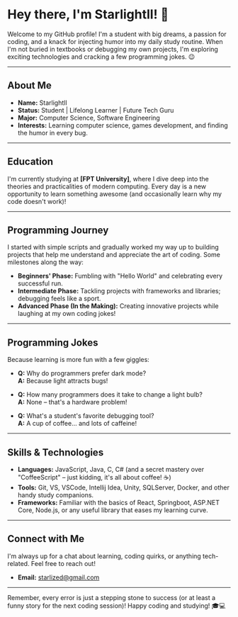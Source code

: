 # Hey there, I'm Starlightll! 👋

Welcome to my GitHub profile! I'm a student with big dreams, a passion for coding, and a knack for injecting humor into my daily study routine. When I'm not buried in textbooks or debugging my own projects, I'm exploring exciting technologies and cracking a few programming jokes. 😉

---

## About Me

- **Name:** Starlightll
- **Status:** Student | Lifelong Learner | Future Tech Guru
- **Major:**  Computer Science, Software Engineering
- **Interests:** Learning computer science, games development, and finding the humor in every bug.

---

## Education

I'm currently studying at **[FPT University]**, where I dive deep into the theories and practicalities of modern computing. Every day is a new opportunity to learn something awesome (and occasionally learn why my code doesn't work)!

---

## Programming Journey

I started with simple scripts and gradually worked my way up to building projects that help me understand and appreciate the art of coding. Some milestones along the way:

- **Beginners' Phase:** Fumbling with "Hello World" and celebrating every successful run.
- **Intermediate Phase:** Tackling projects with frameworks and libraries; debugging feels like a sport.
- **Advanced Phase (In the Making):** Creating innovative projects while laughing at my own coding jokes!

---

## Programming Jokes

Because learning is more fun with a few giggles:

- **Q:** Why do programmers prefer dark mode?  
  **A:** Because light attracts bugs!

- **Q:** How many programmers does it take to change a light bulb?  
  **A:** None – that's a hardware problem!

- **Q:** What's a student's favorite debugging tool?  
  **A:** A cup of coffee... and lots of caffeine!

---

## Skills & Technologies

- **Languages:** JavaScript, Java, C, C# (and a secret mastery over "CoffeeScript" – just kidding, it's all about coffee! ☕)
- **Tools:** Git, VS, VSCode, Intellij Idea, Unity, SQLServer, Docker, and other handy study companions.
- **Frameworks:** Familiar with the basics of React, Springboot, ASP.NET Core, Node.js, or any useful library that eases my learning curve.

---

<!--
## Projects & Coursework

Here are some projects that I've built as part of my coursework and personal experiments:

- **[Study Buddy](https://github.com/Starlightll/study-buddy):** A project designed to help students manage their study schedules and track progress. (Also doubles as a procrastination tool!)
- **[Code Quizzer](https://github.com/Starlightll/code-quizzer):** A fun quiz app that tests your programming knowledge with a dash of humor.
- **[Debugging Diaries](https://github.com/Starlightll/debugging-diaries):** A repository chronicling my debugging adventures—with plenty of anecdotes and learning moments.

---
--->

## Connect with Me

I'm always up for a chat about learning, coding quirks, or anything tech-related. Feel free to reach out!

- **Email:** [starlized@gmail.com](mailto:starlized@gmail.com)
<!-- **LinkedIn:** [Your LinkedIn Profile](https://www.linkedin.com/in/yourprofile) -->
<!-- - **Twitter:** [@yourprofile](https://twitter.com/yourprofile) -->

---

Remember, every error is just a stepping stone to success (or at least a funny story for the next coding session)! Happy coding and studying! 🎓💻
